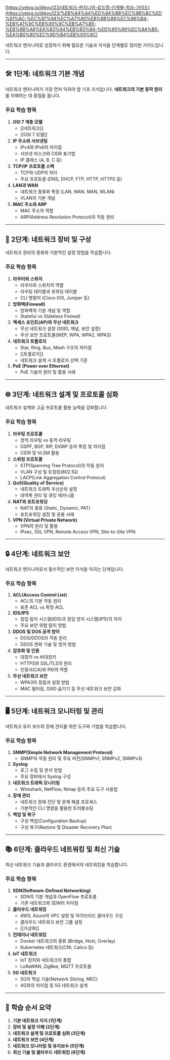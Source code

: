 
[https://velog.io/@kyu123/네트워크-엔지니어-로드맵-단계별-학습-가이드](https://velog.io/@kyu123/%EB%84%A4%ED%8A%B8%EC%9B%8C%ED%81%AC-%EC%97%94%EC%A7%80%EB%8B%88%EC%96%B4-%EB%A1%9C%EB%93%9C%EB%A7%B5-%EB%8B%A8%EA%B3%84%EB%B3%84-%ED%95%99%EC%8A%B5-%EA%B0%80%EC%9D%B4%EB%93%9C)

네트워크 엔지니어로 성장하기 위해 필요한 기술과 지식을 단계별로 정리한 가이드입니다.

---

## 🛠️ 1단계: 네트워크 기본 개념

네트워크 엔지니어가 가장 먼저 익혀야 할 기초 지식입니다. **네트워크의 기본 동작 원리**를 이해하는 데 중점을 둡니다.

### 주요 학습 항목

1. **OSI 7 계층 모델**
	* [[네트워크]]
    - [[OSI 7 모델]]
2. **IP 주소와 서브넷팅**
    - IPv4와 IPv6의 차이점
    - 서브넷 마스크와 CIDR 표기법
    - IP 클래스 (A, B, C 등)
3. **TCP/IP 프로토콜 스택**
    - TCP와 UDP의 차이
    - 주요 프로토콜 (DNS, DHCP, FTP, HTTP, HTTPS 등)
4. **LAN과 WAN**
    - 네트워크 종류와 특징 (LAN, WAN, MAN, WLAN)
    - VLAN의 기본 개념
5. **MAC 주소와 ARP**
    - MAC 주소의 역할
    - ARP(Address Resolution Protocol)의 작동 원리
---

## 📡 2단계: 네트워크 장비 및 구성

네트워크 장비의 종류와 기본적인 설정 방법을 학습합니다.

### 주요 학습 항목

1. **라우터와 스위치**
    - 라우터와 스위치의 역할
    - 라우팅 테이블과 포워딩 테이블
    - CLI 명령어 (Cisco IOS, Juniper 등)
2. **방화벽(Firewall)**
    - 방화벽의 기본 개념 및 역할
    - Stateful vs Stateless Firewall
3. **액세스 포인트(AP)와 무선 네트워크**
    - 무선 네트워크 설정 (SSID, 채널, 보안 설정)
    - 무선 보안 프로토콜(WEP, WPA, WPA2, WPA3)
4. **네트워크 토폴로지**
    - Star, Ring, Bus, Mesh 구조의 차이점
    - [[토플로지]]
    - 네트워크 설계 시 토폴로지 선택 기준
5. **PoE (Power over Ethernet)**
    - PoE 기술의 원리 및 활용 사례

---

## 🌐 3단계: 네트워크 설계 및 프로토콜 심화

네트워크 설계와 고급 프로토콜 활용 능력을 강화합니다.

### 주요 학습 항목

1. **라우팅 프로토콜**
    - 정적 라우팅 vs 동적 라우팅
    - OSPF, BGP, RIP, EIGRP 등의 특징 및 차이점
    - CIDR 및 VLSM 활용
2. **스위칭 프로토콜**
    - STP(Spanning Tree Protocol)의 작동 원리
    - VLAN 구성 및 트렁킹(802.1Q)
    - LACP(Link Aggregation Control Protocol)
3. **QoS(Quality of Service)**
    - 네트워크 트래픽 우선순위 설정
    - 대역폭 관리 및 큐잉 메커니즘
4. **NAT와 포트포워딩**
    - NAT의 종류 (Static, Dynamic, PAT)
    - 포트포워딩 설정 및 응용 사례
5. **VPN (Virtual Private Network)**
    - VPN의 원리 및 활용
    - IPsec, SSL VPN, Remote Access VPN, Site-to-Site VPN

---

## 🔒 4단계: 네트워크 보안

네트워크 엔지니어로서 필수적인 보안 지식을 익히는 단계입니다.

### 주요 학습 항목

1. **ACL(Access Control List)**
    - ACL의 기본 작동 원리
    - 표준 ACL vs 확장 ACL
2. **IDS/IPS**
    - 침입 탐지 시스템(IDS)과 침입 방지 시스템(IPS)의 차이
    - 주요 보안 위협 탐지 방법
3. **DDOS 및 DOS 공격 방어**
    - DOS/DDOS의 작동 원리
    - DDOS 완화 기술 및 방어 방법
4. **암호화 및 인증**
    - 대칭키 vs 비대칭키
    - HTTPS와 SSL/TLS의 원리
    - 인증서(CA)와 PKI의 역할
5. **무선 네트워크 보안**
    - WPA3의 장점과 설정 방법
    - MAC 필터링, SSID 숨기기 등 무선 네트워크 보안 강화

---

## 🖥️ 5단계: 네트워크 모니터링 및 관리

네트워크 유지 보수와 장애 관리를 위한 도구와 기법을 학습합니다.

### 주요 학습 항목

1. **SNMP(Simple Network Management Protocol)**
    - SNMP의 작동 원리 및 주요 버전(SNMPv1, SNMPv2, SNMPv3)
2. **Syslog**
    - 로그 수집 및 분석 방법
    - 주요 장비에서 Syslog 구성
3. **네트워크 트래픽 모니터링**
    - Wireshark, NetFlow, Nmap 등의 주요 도구 사용법
4. **장애 관리**
    - 네트워크 장애 진단 및 문제 해결 프로세스
    - 기본적인 CLI 명령을 활용한 트러블슈팅
5. **백업 및 복구**
    - 구성 백업(Configuration Backup)
    - 구성 복구(Restore 및 Disaster Recovery Plan)

---

## 📚 6단계: 클라우드 네트워킹 및 최신 기술

최신 네트워크 기술과 클라우드 환경에서의 네트워킹을 학습합니다.

### 주요 학습 항목

1. **SDN(Software-Defined Networking)**
    - SDN의 기본 개념과 OpenFlow 프로토콜
    - 기존 네트워크와 SDN의 차이점
2. **클라우드 네트워킹**
    - AWS, Azure의 VPC 설정 및 하이브리드 클라우드 구성
    - 클라우드 네트워크 보안 그룹 설정
    -  [[가상화]]
3. **컨테이너 네트워킹**
    - Docker 네트워크의 종류 (Bridge, Host, Overlay)
    - Kubernetes 네트워크(CNI, Calico 등)
4. **IoT 네트워크**
    - IoT 장치와 네트워크의 통합
    - LoRaWAN, ZigBee, MQTT 프로토콜
5. **5G 네트워크**
    - 5G의 핵심 기술(Network Slicing, MEC)
    - 4G와의 차이점 및 5G 네트워크 설계

---

## 🏁 학습 순서 요약

1. **기본 네트워크 지식 (1단계)**
2. **장비 및 설정 이해 (2단계)**
3. **네트워크 설계 및 프로토콜 심화 (3단계)**
4. **네트워크 보안 (4단계)**
5. **네트워크 모니터링 및 유지보수 (5단계)**
6. **최신 기술 및 클라우드 네트워킹 (6단계)**